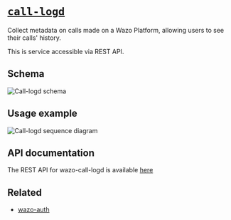 # [`call-logd`](https://github.com/wazo-platform/wazo-call-logd)

Collect metadata on calls made on a Wazo Platform, allowing users to see their calls' history.

This is service accessible via REST API.

## Schema

![Call-logd schema](diagram.svg)

## Usage example

![Call-logd sequence diagram](sequence-diagram.svg)

## API documentation

The REST API for wazo-call-logd is available [here](../api/cdr.html)

## Related

* [wazo-auth](https://github.com/wazo-platform/wazo-auth)
